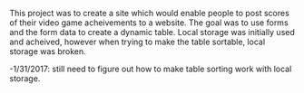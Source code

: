 This project was to create a site which would enable people to post scores of their video game acheivements to a website. 
The goal was to use forms and the form data to create a dynamic table. Local storage was initially used and acheived, however 
when trying to make the table sortable, local storage was broken.

-1/31/2017: still need to figure out how to make table sorting work with local storage. 
